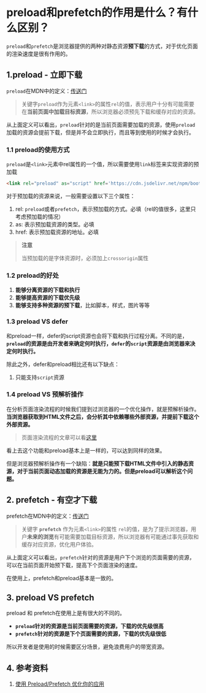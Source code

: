 # preload和prefetch的作用是什么？有什么区别？

`preload`和`prefetch`是浏览器提供的两种对静态资源**预下载**的方式，对于优化页面的渲染速度是很有作用的。



## 1.preload - 立即下载

`preload`在MDN中的定义：[传送门](https://developer.mozilla.org/zh-CN/docs/Web/HTML/Link_types/preload)

> 关键字`preload`作为元素`<link>`的属性`rel`的值，表示用户十分有可能需要在**当前页面中加载目标资源**，所以浏览器必须预先下载和缓存对应的资源。

从上面定义可以看出，`preload`针对的是当前页面需要加载的资源，使用`preload`加载的资源会提前下载，但是并不会立即执行，而且等到使用的时候才会执行。



### 1.1 preload的使用方式

`preload`是`<link>`元素中rel属性的一个值，所以需要使用`link`标签来实现资源的预加载

```html
<link rel="preload" as="script" href='https://cdn.jsdelivr.net/npm/bootstrap@4.6.0/dist/js/bootstrap.min.js'>
```

对于预加载的资源来说，一般需要设置以下三个属性：

1. rel: `preload`或者`prefetch`，表示预加载的方式。必填（rel的值很多，这里只考虑预加载的情况）
2. as: 表示预加载资源的类型。必填
3. href: 表示预加载资源的地址。必填

> **注意**
>
> 当预加载的是字体资源时，必须加上`crossorigin`属性



### 1.2 preload的好处

1. **能够分离资源的下载和执行**
2. **能够提高资源的下载优先级**
3. **能够支持多种资源的预下载**，比如脚本，样式，图片等等



### 1.3 preload VS defer

和preload一样，defer的script资源也会将下载和执行过程分离。不同的是，**`preload`的资源是由开发者来确定何时执行，`defer`的`script`资源是由浏览器来决定何时执行。**

除此之外，defer和preload相比还有以下缺点：

1. 只能支持`script`资源



### 1.4 preload VS 预解析操作

在分析页面渲染流程的时候我们提到过浏览器的一个优化操作，就是预解析操作。**当浏览器获取到HTML文件之后，会分析其中依赖哪些外部资源，并提前下载这个外部资源。**

> 页面渲染流程的文章可以看[这里](https://github.com/careyke/frontend_knowledge_structure/blob/master/environment/browser/rendering/question06_first_render.md)

看上去这个功能和preload基本上是一样的，可以达到同样的效果。

但是浏览器预解析操作有一个缺陷：**就是只能预下载HTML文件中引入的静态资源，对于当前页面动态加载的资源是无能为力的。但是preload可以解析这个问题。**



## 2. prefetch - 有空才下载

prefetch在MDN中的定义：[传送门](https://developer.mozilla.org/zh-CN/docs/Web/HTML/Link_types/prefetch)

> 关键字 **`prefetch`** 作为元素`<link>`的属性 `rel`的值，是为了提示浏览器，用户**未来的浏览**有可能需要加载目标资源，所以浏览器有可能通过事先获取和缓存对应资源，优化用户体验。

从上面定义可以看出，`prefetch`针对的资源是用户下个浏览的页面需要的资源，可以在当前页面开始预下载，提高下个页面渲染的速度。

在使用上，prefetch和preload基本是一致的。



## 3. preload VS prefetch

preload 和 prefetch在使用上是有很大的不同的。

- **`preload`针对的资源是当前页面需要的资源，下载的优先级很高**
- **`prefetch`针对的资源是下个页面需要的资源，下载的优先级很低**

所以开发者是使用的时候需要区分场景，避免浪费用户的带宽资源。



## 4. 参考资料

1. [使用 Preload/Prefetch 优化你的应用](https://zhuanlan.zhihu.com/p/48521680)

